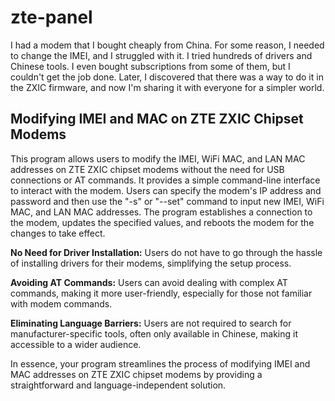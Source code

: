 # zte-panel

I had a modem that I bought cheaply from China. For some reason, I needed to change the IMEI, and I struggled with it. I tried hundreds of drivers and Chinese tools. I even bought subscriptions from some of them, but I couldn't get the job done. Later, I discovered that there was a way to do it in the ZXIC firmware, and now I'm sharing it with everyone for a simpler world.

## Modifying IMEI and MAC on ZTE ZXIC Chipset Modems

This program allows users to modify the IMEI, WiFi MAC, and LAN MAC addresses on ZTE ZXIC chipset modems without the need for USB connections or AT commands. It provides a simple command-line interface to interact with the modem. Users can specify the modem's IP address and password and then use the "-s" or "--set" command to input new IMEI, WiFi MAC, and LAN MAC addresses. The program establishes a connection to the modem, updates the specified values, and reboots the modem for the changes to take effect.

**No Need for Driver Installation:** Users do not have to go through the hassle of installing drivers for their modems, simplifying the setup process.

**Avoiding AT Commands:** Users can avoid dealing with complex AT commands, making it more user-friendly, especially for those not familiar with modem commands.

**Eliminating Language Barriers:** Users are not required to search for manufacturer-specific tools, often only available in Chinese, making it accessible to a wider audience.

In essence, your program streamlines the process of modifying IMEI and MAC addresses on ZTE ZXIC chipset modems by providing a straightforward and language-independent solution.

